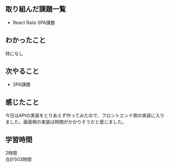 ## 取り組んだ課題一覧
- React Rails SPA課題

## わかったこと
特になし

## 次やること
- SPA課題

## 感じたこと
今日はAPIの実装をとりあえず作ってみたので、フロントエンド側の実装に入りました。画面側の実装は時間がかかりそうだと感じました。

## 学習時間
2時間<br />
合計503時間
